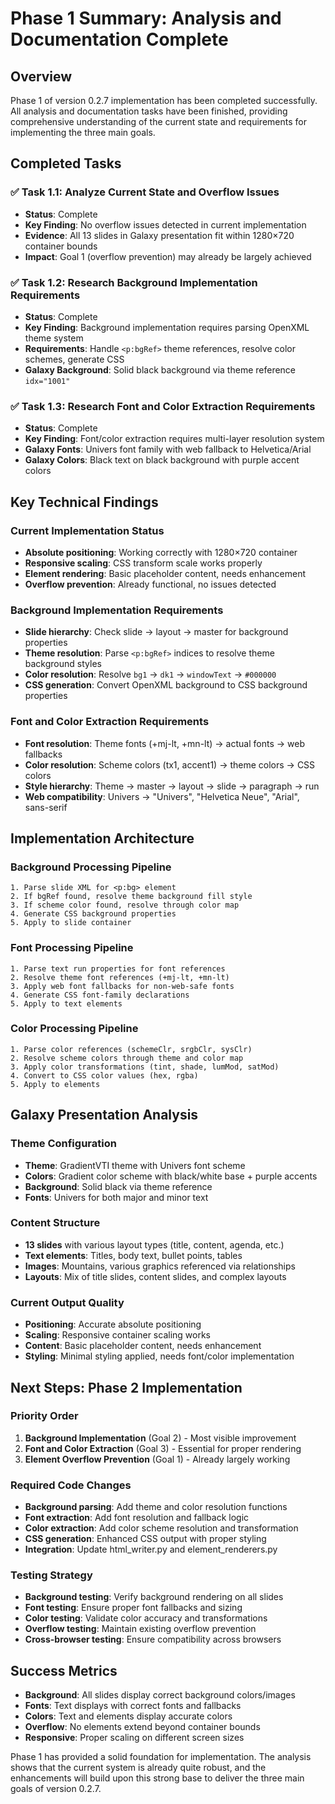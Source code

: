 # Phase 1 Summary: Analysis and Documentation Complete

## Overview
Phase 1 of version 0.2.7 implementation has been completed successfully. All analysis and documentation tasks have been finished, providing comprehensive understanding of the current state and requirements for implementing the three main goals.

## Completed Tasks

### ✅ Task 1.1: Analyze Current State and Overflow Issues
- **Status**: Complete
- **Key Finding**: No overflow issues detected in current implementation
- **Evidence**: All 13 slides in Galaxy presentation fit within 1280×720 container bounds
- **Impact**: Goal 1 (overflow prevention) may already be largely achieved

### ✅ Task 1.2: Research Background Implementation Requirements  
- **Status**: Complete
- **Key Finding**: Background implementation requires parsing OpenXML theme system
- **Requirements**: Handle `<p:bgRef>` theme references, resolve color schemes, generate CSS
- **Galaxy Background**: Solid black background via theme reference `idx="1001"`

### ✅ Task 1.3: Research Font and Color Extraction Requirements
- **Status**: Complete  
- **Key Finding**: Font/color extraction requires multi-layer resolution system
- **Galaxy Fonts**: Univers font family with web fallback to Helvetica/Arial
- **Galaxy Colors**: Black text on black background with purple accent colors

## Key Technical Findings

### Current Implementation Status
- **Absolute positioning**: Working correctly with 1280×720 container
- **Responsive scaling**: CSS transform scale works properly
- **Element rendering**: Basic placeholder content, needs enhancement
- **Overflow prevention**: Already functional, no issues detected

### Background Implementation Requirements
- **Slide hierarchy**: Check slide → layout → master for background properties
- **Theme resolution**: Parse `<p:bgRef>` indices to resolve theme background styles
- **Color resolution**: Resolve `bg1` → `dk1` → `windowText` → `#000000`
- **CSS generation**: Convert OpenXML background to CSS background properties

### Font and Color Extraction Requirements
- **Font resolution**: Theme fonts (+mj-lt, +mn-lt) → actual fonts → web fallbacks
- **Color resolution**: Scheme colors (tx1, accent1) → theme colors → CSS colors
- **Style hierarchy**: Theme → master → layout → slide → paragraph → run
- **Web compatibility**: Univers → "Univers", "Helvetica Neue", "Arial", sans-serif

## Implementation Architecture

### Background Processing Pipeline
```
1. Parse slide XML for <p:bg> element
2. If bgRef found, resolve theme background fill style
3. If scheme color found, resolve through color map
4. Generate CSS background properties
5. Apply to slide container
```

### Font Processing Pipeline
```
1. Parse text run properties for font references
2. Resolve theme font references (+mj-lt, +mn-lt)
3. Apply web font fallbacks for non-web-safe fonts
4. Generate CSS font-family declarations
5. Apply to text elements
```

### Color Processing Pipeline
```
1. Parse color references (schemeClr, srgbClr, sysClr)
2. Resolve scheme colors through theme and color map
3. Apply color transformations (tint, shade, lumMod, satMod)
4. Convert to CSS color values (hex, rgba)
5. Apply to elements
```

## Galaxy Presentation Analysis

### Theme Configuration
- **Theme**: GradientVTI theme with Univers font scheme
- **Colors**: Gradient color scheme with black/white base + purple accents
- **Background**: Solid black via theme reference
- **Fonts**: Univers for both major and minor text

### Content Structure
- **13 slides** with various layout types (title, content, agenda, etc.)
- **Text elements**: Titles, body text, bullet points, tables
- **Images**: Mountains, various graphics referenced via relationships
- **Layouts**: Mix of title slides, content slides, and complex layouts

### Current Output Quality
- **Positioning**: Accurate absolute positioning
- **Scaling**: Responsive container scaling works
- **Content**: Basic placeholder content, needs enhancement
- **Styling**: Minimal styling applied, needs font/color implementation

## Next Steps: Phase 2 Implementation

### Priority Order
1. **Background Implementation** (Goal 2) - Most visible improvement
2. **Font and Color Extraction** (Goal 3) - Essential for proper rendering
3. **Element Overflow Prevention** (Goal 1) - Already largely working

### Required Code Changes
- **Background parsing**: Add theme and color resolution functions
- **Font extraction**: Add font resolution and fallback logic
- **Color extraction**: Add color scheme resolution and transformation
- **CSS generation**: Enhanced CSS output with proper styling
- **Integration**: Update html_writer.py and element_renderers.py

### Testing Strategy
- **Background testing**: Verify background rendering on all slides
- **Font testing**: Ensure proper font fallbacks and sizing
- **Color testing**: Validate color accuracy and transformations
- **Overflow testing**: Maintain existing overflow prevention
- **Cross-browser testing**: Ensure compatibility across browsers

## Success Metrics
- **Background**: All slides display correct background colors/images
- **Fonts**: Text displays with correct fonts and fallbacks
- **Colors**: Text and elements display accurate colors
- **Overflow**: No elements extend beyond container bounds
- **Responsive**: Proper scaling on different screen sizes

Phase 1 has provided a solid foundation for implementation. The analysis shows that the current system is already quite robust, and the enhancements will build upon this strong base to deliver the three main goals of version 0.2.7.